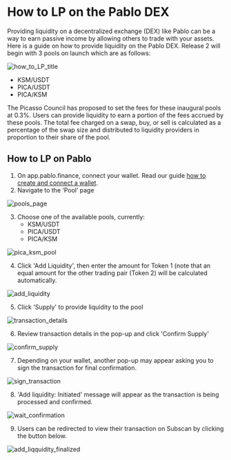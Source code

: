 # How to LP on the Pablo DEX

Providing liquidity on a decentralized exchange (DEX) like Pablo can be a way to earn passive income 
by allowing others to trade with your assets. Here is a guide on how to provide liquidity on the Pablo DEX. 
Release 2 will begin with 3 pools on launch which are as follows:

![how_to_LP_title]()

- KSM/USDT
- PICA/USDT
- PICA/KSM

The Picasso Council has proposed to set the fees for these inaugural pools at 0.3%. 
Users can provide liquidity to earn a portion of the fees accrued by these pools. 
The total fee charged on a swap, buy, or sell is calculated as a percentage of the swap size 
and distributed to liquidity providers in proportion to their share of the pool.

## How to LP on Pablo

1. On app.pablo.finance, connect your wallet. Read our guide [how to create and connect a wallet].
2. Navigate to the ‘Pool’ page

[how to create and connect a wallet]: https://docs.composable.finance/user-guides/polkadotjs-extension-create-account#connect-to-picasso

![pools_page](./images-provide-liquidity/pools-page.png)

3. Choose one of the available pools, currently:
   - KSM/USDT
   - PICA/USDT
   - PICA/KSM

![pica_ksm_pool](./images-provide-liquidity/pica-ksm-pool.png)

4. Click 'Add Liquidity', then enter the amount for Token 1 
(note that an equal amount for the other trading pair (Token 2) will be calculated automatically.

![add_liquidity](./images-provide-liquidity/add-liquidity.png)

5. Click 'Supply' to provide liquidity to the pool

![transaction_details](./images-provide-liquidity/transaction-details.png)

6. Review transaction details in the pop-up and click 'Confirm Supply'

![confirm_supply](./images-provide-liquidity/confirm-supply.png)

7. Depending on your wallet, another pop-up may appear asking you to sign the transaction for final confirmation.

![sign_transaction](./images-provide-liquidity/sign-transaction.jpg)

8. 'Add liquidity: Initiated' message will appear as the transaction is being processed and confirmed. 

![wait_confirmation](./images-provide-liquidity/wait-confirmation.png)

9. Users can be redirected to view their transaction on Subscan by clicking the button below.

![add_liqquidity_finalized](./images-provide-liquidity/add-liquidity-finalized.png)